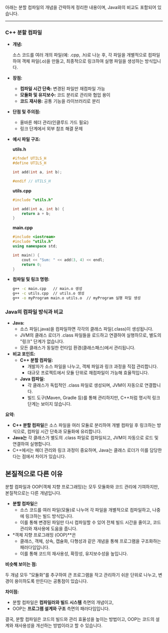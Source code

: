 아래는 분할 컴파일의 개념을 간략하게 정리한 내용이며, Java와의 비교도 포함되어 있습니다.

---

### C++ 분할 컴파일

- **개념:**
    
    소스 코드를 여러 개의 파일(예: .cpp, .h)로 나눈 후, 각 파일을 개별적으로 컴파일하여 객체 파일(.o)을 만들고, 최종적으로 링크하여 실행 파일을 생성하는 방식입니다.
    
- **장점:**
    - **컴파일 시간 단축:** 변경된 파일만 재컴파일 가능
    - **모듈화 및 유지보수:** 코드 분리로 관리와 협업 용이
    - **코드 재사용:** 공통 기능을 라이브러리로 분리
- **단점 및 주의점:**
    - 올바른 헤더 관리(인클루드 가드 필요)
    - 링크 단계에서 외부 참조 해결 문제
- **예시 파일 구조:**
    
    **utils.h**
    
    ```cpp
    #ifndef UTILS_H
    #define UTILS_H
    
    int add(int a, int b);
    
    #endif // UTILS_H
    ```
    
    **utils.cpp**
    
    ```cpp
    #include "utils.h"
    
    int add(int a, int b) {
        return a + b;
    }
    ```
    
    **main.cpp**
    
    ```cpp
    #include <iostream>
    #include "utils.h"
    using namespace std;
    
    int main() {
        cout << "Sum: " << add(3, 4) << endl;
        return 0;
    }
    ```
    
- **컴파일 및 링크 명령:**
    
    ```bash
    g++ -c main.cpp   // main.o 생성
    g++ -c utils.cpp  // utils.o 생성
    g++ -o myProgram main.o utils.o  // myProgram 실행 파일 생성
    ```
    

### Java의 컴파일 방식과 비교

- **Java:**
    - 소스 파일(.java)을 컴파일하면 각각의 클래스 파일(.class)이 생성됩니다.
    - JVM의 클래스 로더가 .class 파일들을 로드하고 연결하여 실행하므로, 별도의 "링크" 단계가 없습니다.
    - 모든 클래스가 동일한 런타임 환경(클래스패스)에서 관리됩니다.
- **비교 포인트:**
    - **C++ 분할 컴파일:**
        - 개발자가 소스 파일을 나누고, 객체 파일과 링크 과정을 직접 관리합니다.
        - 대규모 프로젝트에서 모듈 단위로 재컴파일이 가능해 효율적입니다.
    - **Java 컴파일:**
        - 각 클래스가 독립적인 .class 파일로 생성되며, JVM이 자동으로 연결합니다.
        - 빌드 도구(Maven, Gradle 등)를 통해 관리하지만, C++처럼 명시적 링크 단계는 보이지 않습니다.

**요약:**

- **C++ 분할 컴파일**은 소스 파일을 여러 모듈로 분리하여 개별 컴파일 후 링크하는 방식으로, 컴파일 시간 단축과 모듈화에 유리합니다.
- **Java는** 각 클래스가 별도의 .class 파일로 컴파일되고, JVM이 자동으로 로드 및 연결하여 실행합니다.
- C++에서는 헤더 관리와 링크 과정이 중요하며, Java는 클래스 로더가 이를 담당한다는 점에서 차이가 있습니다.

## 본질적으로 다른 이유

분할 컴파일과 OOP(객체 지향 프로그래밍)는 모두 모듈화와 코드 관리에 기여하지만, 본질적으로는 다른 개념입니다.

- **분할 컴파일**은
    - 소스 코드를 여러 파일(모듈)로 나누어 각 파일을 개별적으로 컴파일하고, 나중에 링크하는 빌드 방식입니다.
    - 이를 통해 변경된 파일만 다시 컴파일할 수 있어 전체 빌드 시간을 줄이고, 코드 관리와 재사용에 도움을 줍니다.
- *객체 지향 프로그래밍 (OOP)**은
    - 클래스, 객체, 상속, 캡슐화, 다형성과 같은 개념을 통해 프로그램을 구조화하는 패러다임입니다.
    - 이를 통해 코드의 재사용성, 확장성, 유지보수성을 높입니다.

**비슷해 보이는 점:**

두 개념 모두 "모듈화"를 추구하여 큰 프로그램을 작고 관리하기 쉬운 단위로 나누고, 변경이 용이하도록 만든다는 공통점이 있습니다.

**차이점:**

- 분할 컴파일은 **컴파일러와 빌드 시스템** 측면의 개념이고,
- OOP는 **프로그램 설계와 구조** 측면의 패러다임입니다.

결국, 분할 컴파일은 코드의 빌드와 관리 효율성을 높이는 방법이고, OOP는 코드의 설계와 재사용성을 개선하는 방법이라고 할 수 있습니다.